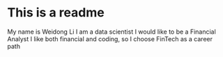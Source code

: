 # This is a readme 
My name is Weidong Li
I am a data scientist
I would like to be a Financial Analyst
I like both financial and coding, so I choose FinTech as a career path
